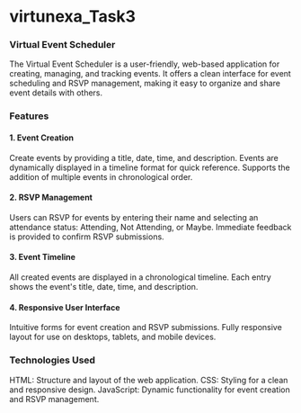 # virtunexa_Task3
### Virtual Event Scheduler
The Virtual Event Scheduler is a user-friendly, web-based application for creating, managing, and tracking events. It offers a clean interface for event scheduling and RSVP management, making it easy to organize and share event details with others.

### Features
#### 1. Event Creation
Create events by providing a title, date, time, and description.
Events are dynamically displayed in a timeline format for quick reference.
Supports the addition of multiple events in chronological order.
#### 2. RSVP Management
Users can RSVP for events by entering their name and selecting an attendance status: Attending, Not Attending, or Maybe.
Immediate feedback is provided to confirm RSVP submissions.
#### 3. Event Timeline
All created events are displayed in a chronological timeline.
Each entry shows the event's title, date, time, and description.
#### 4. Responsive User Interface
Intuitive forms for event creation and RSVP submissions.
Fully responsive layout for use on desktops, tablets, and mobile devices.

### Technologies Used
HTML: Structure and layout of the web application.
CSS: Styling for a clean and responsive design.
JavaScript: Dynamic functionality for event creation and RSVP management.
